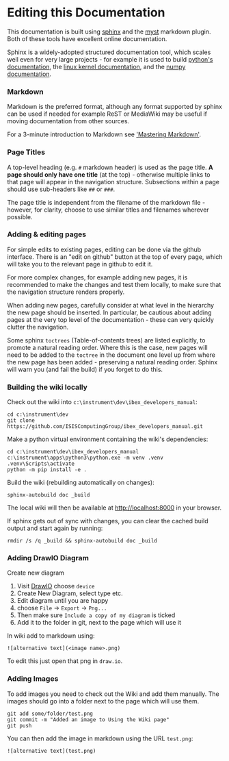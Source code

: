 # Editing this Documentation

This documentation is built using [sphinx](https://www.sphinx-doc.org/en/master/) and the [myst](https://myst-parser.readthedocs.io/en/latest/) markdown
plugin. Both of these tools have excellent online documentation.

Sphinx is a widely-adopted structured documentation tool, which scales well even for very large projects - for example it 
is used to build [python's documentation](https://docs.python.org/3/), the [linux kernel documentation](https://docs.kernel.org/), and 
the [numpy documentation](https://numpy.org/doc/stable/).

### Markdown

Markdown is the preferred format, although any format supported by sphinx can be used if needed for example ReST or MediaWiki may be useful if moving documentation from other sources.

For a 3-minute introduction to Markdown see ['Mastering Markdown'](https://guides.github.com/features/mastering-markdown/).

### Page Titles

A top-level heading (e.g. `#` markdown header) is used as the page title. **A page should only have one title** (at the top) - otherwise multiple links to that
page will appear in the navigation structure. Subsections within a page should use sub-headers like `##` or `###`.

The page title is independent from the filename of the markdown file - however, for clarity, choose to use similar titles and
filenames wherever possible.

### Adding & editing pages

For simple edits to existing pages, editing can be done via the github interface. There is an "edit on github" button at
the top of every page, which will take you to the relevant page in github to edit it.

For more complex changes, for example adding new pages, it is recommended to make the changes and test them locally, to make sure
that the navigation structure renders properly.

When adding new pages, carefully consider at what level in the hierarchy the new page should be inserted. In particular, be cautious
about adding pages at the very top level of the documentation - these can very quickly clutter the navigation.

Some sphinx `toctrees` (Table-of-contents trees) are listed explicitly, to promote a natural reading order. Where this is the case,
new pages will need to be added to the `toctree` in the document one level up from where the new page has been added - preserving a 
natural reading order. Sphinx will warn you (and fail the build) if you forget to do this.

### Building the wiki locally

Check out the wiki into `c:\instrument\dev\ibex_developers_manual`:

```shell
cd c:\instrument\dev
git clone https://github.com/ISISComputingGroup/ibex_developers_manual.git
```

Make a python virtual environment containing the wiki's dependencies:

```
cd c:\instrument\dev\ibex_developers_manual
c:\instrument\apps\python3\python.exe -m venv .venv
.venv\Scripts\activate
python -m pip install -e .
```

Build the wiki (rebuilding automatically on changes):

```
sphinx-autobuild doc _build
```

The local wiki will then be available at [http://localhost:8000](http://localhost:8000) in your browser.

If sphinx gets out of sync with changes, you can clear the cached build output and start again by running:

```
rmdir /s /q _build && sphinx-autobuild doc _build
```


### Adding DrawIO Diagram

Create new diagram

1. Visit [DrawIO](https://www.draw.io/) choose `device`
1. Create New Diagram, select type etc.
1. Edit diagram until you are happy
1. choose `File` -> `Export` -> `Png...`
1. Then make sure `Include a copy of my diagram` is ticked
1. Add it to the folder in git, next to the page which will use it

In wiki add to markdown using:

    ![alternative text](<image name>.png)

To edit this just open that png in `draw.io`.

### Adding Images

To add images you need to check out the Wiki and add them manually. The images should go into a folder next to the page which will use them.

```shell
git add some/folder/test.png
git commit -m "Added an image to Using the Wiki page"
git push
```

You can then add the image in markdown using the URL `test.png`:

    ![alternative text](test.png)
